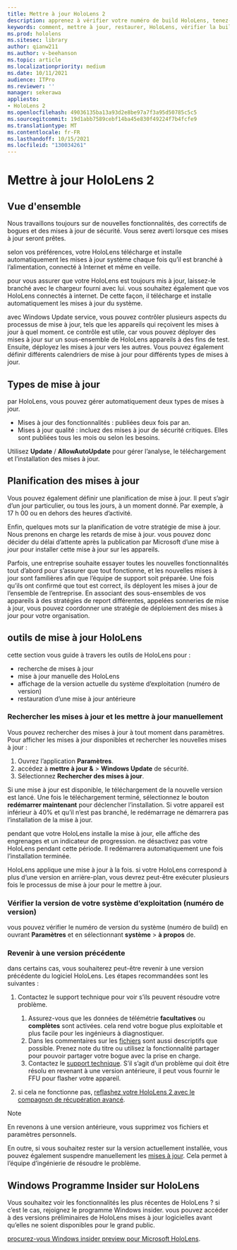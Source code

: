 ```yaml
---
title: Mettre à jour HoloLens 2
description: apprenez à vérifier votre numéro de build HoloLens, tenez-vous informé des mises à jour des appareils, rejoignez le programme insiders et restaurez les mises à jour.
keywords: comment, mettre à jour, restaurer, HoloLens, vérifier la build, numéro de build
ms.prod: hololens
ms.sitesec: library
author: qianw211
ms.author: v-beehanson
ms.topic: article
ms.localizationpriority: medium
ms.date: 10/11/2021
audience: ITPro
ms.reviewer: ''
manager: sekerawa
appliesto:
- HoloLens 2
ms.openlocfilehash: 49036135ba13a93d2e8be97a7f3a95d50785c5c5
ms.sourcegitcommit: 19d1abb7589cebf14ba45e830f49224f7b4fcfe9
ms.translationtype: MT
ms.contentlocale: fr-FR
ms.lasthandoff: 10/15/2021
ms.locfileid: "130034261"
---
```

# <a name="update-hololens-2"></a>Mettre à jour HoloLens 2

## <a name="overview"></a>Vue d'ensemble

Nous travaillons toujours sur de nouvelles fonctionnalités, des correctifs de bogues et des mises à jour de sécurité. Vous serez averti lorsque ces mises à jour seront prêtes.

selon vos préférences, votre HoloLens télécharge et installe automatiquement les mises à jour système chaque fois qu’il est branché à l’alimentation, connecté à Internet et même en veille.

pour vous assurer que votre HoloLens est toujours mis à jour, laissez-le branché avec le chargeur fourni avec lui. vous souhaitez également que vos HoloLens connectés à internet. De cette façon, il télécharge et installe automatiquement les mises à jour du système. 

avec Windows Update service, vous pouvez contrôler plusieurs aspects du processus de mise à jour, tels que les appareils qui reçoivent les mises à jour à quel moment. ce contrôle est utile, car vous pouvez déployer des mises à jour sur un sous-ensemble de HoloLens appareils à des fins de test. Ensuite, déployez les mises à jour vers les autres. Vous pouvez également définir différents calendriers de mise à jour pour différents types de mises à jour.

## <a name="types-of-updates"></a>Types de mise à jour

par HoloLens, vous pouvez gérer automatiquement deux types de mises à jour.

- Mises à jour des fonctionnalités : publiées deux fois par an.
- Mises à jour qualité : incluez des mises à jour de sécurité critiques. Elles sont publiées tous les mois ou selon les besoins.

Utilisez **Update** / **AllowAutoUpdate** pour gérer l’analyse, le téléchargement et l’installation des mises à jour. 

## <a name="scheduling-updates"></a>Planification des mises à jour

Vous pouvez également définir une planification de mise à jour. Il peut s’agir d’un jour particulier, ou tous les jours, à un moment donné. Par exemple, à 17 h 00 ou en dehors des heures d’activité.

Enfin, quelques mots sur la planification de votre stratégie de mise à jour. Nous prenons en charge les retards de mise à jour. vous pouvez donc décider du délai d’attente après la publication par Microsoft d’une mise à jour pour installer cette mise à jour sur les appareils.

Parfois, une entreprise souhaite essayer toutes les nouvelles fonctionnalités tout d’abord pour s’assurer que tout fonctionne, et les nouvelles mises à jour sont familières afin que l’équipe de support soit préparée. Une fois qu’ils ont confirmé que tout est correct, ils déployent les mises à jour de l’ensemble de l’entreprise. En associant des sous-ensembles de vos appareils à des stratégies de report différentes, appelées sonneries de mise à jour, vous pouvez coordonner une stratégie de déploiement des mises à jour pour votre organisation.

## <a name="hololens-update-tools"></a>outils de mise à jour HoloLens

cette section vous guide à travers les outils de HoloLens pour :

- recherche de mises à jour
- mise à jour manuelle des HoloLens
- affichage de la version actuelle du système d’exploitation (numéro de version)
- restauration d’une mise à jour antérieure

### <a name="check-for-updates-and-manually-update"></a>Rechercher les mises à jour et les mettre à jour manuellement

Vous pouvez rechercher des mises à jour à tout moment dans paramètres.  Pour afficher les mises à jour disponibles et rechercher les nouvelles mises à jour :

1. Ouvrez l’application **Paramètres**.
1. accédez à **mettre à jour &**  >  **Windows Update** de sécurité.
1. Sélectionnez **Rechercher des mises à jour**.

Si une mise à jour est disponible, le téléchargement de la nouvelle version est lancé. Une fois le téléchargement terminé, sélectionnez le bouton **redémarrer maintenant** pour déclencher l’installation. Si votre appareil est inférieur à 40% et qu’il n’est pas branché, le redémarrage ne démarrera pas l’installation de la mise à jour.

pendant que votre HoloLens installe la mise à jour, elle affiche des engrenages et un indicateur de progression. ne désactivez pas votre HoloLens pendant cette période. Il redémarrera automatiquement une fois l’installation terminée.

HoloLens applique une mise à jour à la fois.  si votre HoloLens correspond à plus d’une version en arrière-plan, vous devrez peut-être exécuter plusieurs fois le processus de mise à jour pour le mettre à jour.

### <a name="check-your-operating-system-version-build-number"></a>Vérifier la version de votre système d’exploitation (numéro de version)

vous pouvez vérifier le numéro de version du système (numéro de build) en ouvrant **Paramètres** et en sélectionnant **système**  >  **à propos** de.

### <a name="go-back-to-a-previous-version"></a>Revenir à une version précédente

dans certains cas, vous souhaiterez peut-être revenir à une version précédente du logiciel HoloLens. Les étapes recommandées sont les suivantes :

1. Contactez le support technique pour voir s’ils peuvent résoudre votre problème.
    1. Assurez-vous que les données de télémétrie **facultatives** ou **complètes** sont activées. cela rend votre bogue plus exploitable et plus facile pour les ingénieurs à diagnostiquer.
    1. Dans les commentaires sur les [fichiers](hololens-feedback.md) sont aussi descriptifs que possible. Prenez note du titre ou utilisez la fonctionnalité partager pour pouvoir partager votre bogue avec la prise en charge.
    1. Contactez le [support technique](https://aka.ms/hlsupport). S’il s’agit d’un problème qui doit être résolu en revenant à une version antérieure, il peut vous fournir le FFU pour flasher votre appareil.

1. si cela ne fonctionne pas, [reflashez votre HoloLens 2 avec le compagnon de récupération avancé](hololens-recovery.md#clean-reflash-the-device).

> [!NOTE]
> En revenons à une version antérieure, vous supprimez vos fichiers et paramètres personnels.

En outre, si vous souhaitez rester sur la version actuellement installée, vous pouvez également suspendre manuellement les [mises à jour](hololens-updates.md#pause-updates-via-device). Cela permet à l’équipe d’ingénierie de résoudre le problème.

## <a name="windows-insider-program-on-hololens"></a>Windows Programme Insider sur HoloLens

Vous souhaitez voir les fonctionnalités les plus récentes de HoloLens ?  si c’est le cas, rejoignez le programme Windows insider. vous pouvez accéder à des versions préliminaires de HoloLens mises à jour logicielles avant qu’elles ne soient disponibles pour le grand public.

[procurez-vous Windows insider preview pour Microsoft HoloLens](hololens-insider.md).